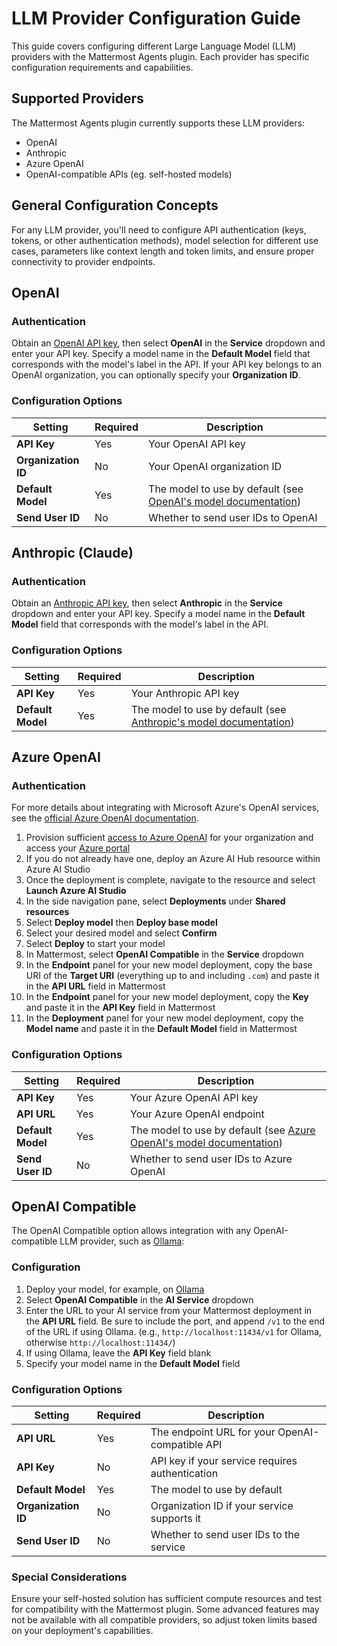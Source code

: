 # LLM Provider Configuration Guide

This guide covers configuring different Large Language Model (LLM) providers with the Mattermost Agents plugin. Each provider has specific configuration requirements and capabilities.

## Supported Providers

The Mattermost Agents plugin currently supports these LLM providers:

- OpenAI
- Anthropic
- Azure OpenAI
- OpenAI-compatible APIs (eg. self-hosted models)

## General Configuration Concepts

For any LLM provider, you'll need to configure API authentication (keys, tokens, or other authentication methods), model selection for different use cases, parameters like context length and token limits, and ensure proper connectivity to provider endpoints.

## OpenAI

### Authentication

Obtain an [OpenAI API key](https://platform.openai.com/account/api-keys), then select **OpenAI** in the **Service** dropdown and enter your API key. Specify a model name in the **Default Model** field that corresponds with the model's label in the API. If your API key belongs to an OpenAI organization, you can optionally specify your **Organization ID**.

### Configuration Options

| Setting | Required | Description |
|---------|----------|-------------|
| **API Key** | Yes | Your OpenAI API key |
| **Organization ID** | No | Your OpenAI organization ID |
| **Default Model** | Yes | The model to use by default (see [OpenAI's model documentation](https://platform.openai.com/docs/models)) |
| **Send User ID** | No | Whether to send user IDs to OpenAI |

## Anthropic (Claude)

### Authentication

Obtain an [Anthropic API key](https://console.anthropic.com/settings/keys), then select **Anthropic** in the **Service** dropdown and enter your API key. Specify a model name in the **Default Model** field that corresponds with the model's label in the API.

### Configuration Options

| Setting | Required | Description |
|---------|----------|-------------|
| **API Key** | Yes | Your Anthropic API key |
| **Default Model** | Yes | The model to use by default (see [Anthropic's model documentation](https://docs.anthropic.com/claude/docs/models-overview)) |

## Azure OpenAI

### Authentication

For more details about integrating with Microsoft Azure's OpenAI services, see the [official Azure OpenAI documentation](https://learn.microsoft.com/en-us/azure/ai-services/openai/overview).

1. Provision sufficient [access to Azure OpenAI](https://learn.microsoft.com/en-us/azure/ai-services/openai/overview#how-do-i-get-access-to-azure-openai) for your organization and access your [Azure portal](https://portal.azure.com/)
2. If you do not already have one, deploy an Azure AI Hub resource within Azure AI Studio
3. Once the deployment is complete, navigate to the resource and select **Launch Azure AI Studio**
4. In the side navigation pane, select **Deployments** under **Shared resources**
5. Select **Deploy model** then **Deploy base model**
6. Select your desired model and select **Confirm**
7. Select **Deploy** to start your model
8. In Mattermost, select **OpenAI Compatible** in the **Service** dropdown
9. In the **Endpoint** panel for your new model deployment, copy the base URI of the **Target URI** (everything up to and including `.com`) and paste it in the **API URL** field in Mattermost
10. In the **Endpoint** panel for your new model deployment, copy the **Key** and paste it in the **API Key** field in Mattermost
11. In the **Deployment** panel for your new model deployment, copy the **Model name** and paste it in the **Default Model** field in Mattermost

### Configuration Options

| Setting | Required | Description |
|---------|----------|-------------|
| **API Key** | Yes | Your Azure OpenAI API key |
| **API URL** | Yes | Your Azure OpenAI endpoint |
| **Default Model** | Yes | The model to use by default (see [Azure OpenAI's model documentation](https://learn.microsoft.com/en-us/azure/ai-services/openai/concepts/models)) |
| **Send User ID** | No | Whether to send user IDs to Azure OpenAI |

## OpenAI Compatible

The OpenAI Compatible option allows integration with any OpenAI-compatible LLM provider, such as [Ollama](https://ollama.com/):

### Configuration

1. Deploy your model, for example, on [Ollama](https://ollama.com/)
2. Select **OpenAI Compatible** in the **AI Service** dropdown
3. Enter the URL to your AI service from your Mattermost deployment in the **API URL** field. Be sure to include the port, and append `/v1` to the end of the URL if using Ollama. (e.g., `http://localhost:11434/v1` for Ollama, otherwise `http://localhost:11434/`)
4. If using Ollama, leave the **API Key** field blank
5. Specify your model name in the **Default Model** field

### Configuration Options

| Setting | Required | Description |
|---------|----------|-------------|
| **API URL** | Yes | The endpoint URL for your OpenAI-compatible API |
| **API Key** | No | API key if your service requires authentication |
| **Default Model** | Yes | The model to use by default |
| **Organization ID** | No | Organization ID if your service supports it |
| **Send User ID** | No | Whether to send user IDs to the service |

### Special Considerations

Ensure your self-hosted solution has sufficient compute resources and test for compatibility with the Mattermost plugin. Some advanced features may not be available with all compatible providers, so adjust token limits based on your deployment's capabilities.
